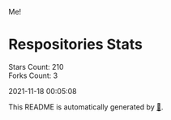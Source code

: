 Me!

# Respositories Stats
Stars Count: 210  
Forks Count: 3

2021-11-18 00:05:08  

This README is automatically generated by [🐰](https://github.com/rnitta/rnitta).

